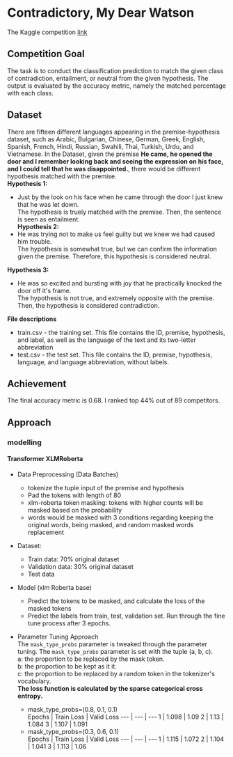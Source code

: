 # Contradictory, My Dear Watson
The Kaggle competition [link](https://www.kaggle.com/c/contradictory-my-dear-watson)

## Competition Goal
The task is to conduct the classification prediction to match the given class of contradiction, entailment, or neutral from the given hypothesis. The output is evaluated by the accuracy metric, namely the matched percentage with each class.
## Dataset
There are fifteen different languages appearing in the premise-hypothesis dataset, such as Arabic, Bulgarian, Chinese, German, Greek, English, Spanish, French, Hindi, Russian, Swahili, Thai, Turkish, Urdu, and Vietnamese.
In the Dataset, given the premise **He came, he opened the door and I remember looking back and seeing the expression on his face, and I could tell that he was disappointed.**, there would be different hypothesis matched with the premise. <br>
**Hypothesis 1:** <br>
- Just by the look on his face when he came through the door I just knew that he was let down.<br>
The hypothesis is truely matched with the premise. Then, the sentence is seen as entailment. <br>
**Hypothesis 2:** <br>
- He was trying not to make us feel guilty but we knew we had caused him trouble.<br>
The hypothesis is somewhat true, but we can confirm the information given the premise. Therefore, this hypothesis is considered neutral.

**Hypothesis 3:** <br>
- He was so excited and bursting with joy that he practically knocked the door off it's frame.<br>
The hypothesis is not true, and extremely opposite with the premise. Then, the hypothesis is considered contradiction.

**File descriptions**
  - train.csv - the training set. This file contains the ID, premise, hypothesis, and label, as well as the language of the text and its two-letter abbreviation
  - test.csv - the test set. This file contains the ID, premise, hypothesis, language, and language abbreviation, without labels.
## Achievement
The final accuracy metric is 0.68. I ranked top 44% out of 89 competitors.
## Approach

### modelling
#### Transformer XLMRoberta
  - Data Preprocessing (Data Batches)
    - tokenize the tuple input of the premise and hypothesis
    - Pad the tokens with length of 80
    - xlm-roberta token masking: tokens with higher counts will be masked based on the probability
    - words would be masked with 3 conditions regarding keeping the original words, being masked, and random masked words replacement
  - Dataset:
    - Train data: 70% original dataset
    - Validation data: 30% original dataset
    - Test data

  - Model (xlm Roberta base)
    - Predict the tokens to be masked, and calculate the loss of the masked tokens
    - Predict the labels from train, test, validation set. Run through the fine tune process after 3 epochs.
  - Parameter Tuning Approach <br>
  The `mask_type_probs` parameter is tweaked through the parameter tuning. The `mask_type_probs` parameter is set with the tuple (a, b, c).<br>
  a: the proportion to be replaced by the mask token. <br>
  b: the proportion to be kept as it it. <br>
  c: the proportion to be replaced by a random token in the tokenizer's vocabulary. <br>
  **The loss function is calculated by the sparse categorical cross entropy.**
    - mask_type_probs=(0.8, 0.1, 0.1) <br>
    Epochs | Train Loss | Valid Loss
    --- | --- | ---
    1 | 1.098 | 1.09
    2 | 1.13 | 1.084
    3 | 1.107 | 1.091
    - mask_type_probs=(0.3, 0.6, 0.1) <br>
    Epochs | Train Loss | Valid Loss
    --- | --- | ---
    1 | 1.115 | 1.072
    2 | 1.104 | 1.041
    3 | 1.113 | 1.06
